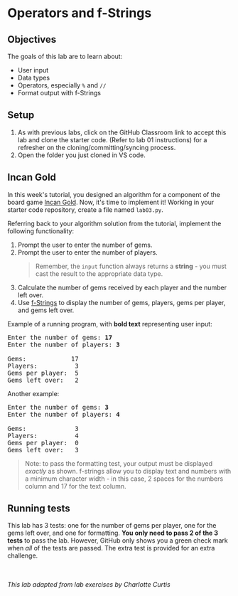 # Operators and f-Strings

## Objectives
The goals of this lab are to learn about:
- User input
- Data types
- Operators, especially `%` and `//`
- Format output with f-Strings

## Setup
1. As with previous labs, click on the GitHub Classroom link to accept this lab and clone the starter code. (Refer to lab 01 instructions) for a refresher on the cloning/committing/syncing process.
2. Open the folder you just cloned in VS code. 

## Incan Gold
In this week's tutorial, you designed an algorithm for a component of the board game [Incan Gold](https://www.eaglegames.net/Incan-Gold-2018-p/102197.htm). Now, it's time to implement it! Working in your starter code repository, create a file named `lab03.py`.

Referring back to your algorithm solution from the tutorial, implement the following functionality:

1. Prompt the user to enter the number of gems.
2. Prompt the user to enter the number of players.
   > Remember, the `input` function always returns a **string** - you must cast the result to the appropriate data type.
3. Calculate the number of gems received by each player and the number left over.
4. Use [f-Strings](https://docs.python.org/3/tutorial/inputoutput.html#formatted-string-literals) to display the number of gems, players, gems per player, and gems left over.
 
Example of a running program, with **bold text** representing user input:
<pre>
Enter the number of gems: <b>17</b>
Enter the number of players: <b>3</b>

Gems:            17
Players:          3
Gems per player:  5
Gems left over:   2
</pre>

Another example:

<pre>
Enter the number of gems: <b>3</b>
Enter the number of players: <b>4</b>

Gems:             3
Players:          4
Gems per player:  0
Gems left over:   3
</pre>

> Note: to pass the formatting test, your output must be displayed *exactly* as shown. f-strings allow you to display text and numbers with a minimum character width - in this case, 2 spaces for the numbers column and 17 for the text column.

## Running tests
This lab has 3 tests: one for the number of gems per player, one for the gems left over, and one for formatting. **You only need to pass 2 of the 3 tests** to pass the lab. However, GitHub only shows you a green check mark when *all* of the tests are passed. The extra test is provided for an extra challenge.


<br><br>
*This lab adapted from lab exercises by Charlotte Curtis*